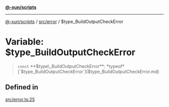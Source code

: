 [**@-xun/scripts**](../../../README.md)

***

[@-xun/scripts](../../../README.md) / [src/error](../README.md) / $type\_BuildOutputCheckError

# Variable: $type\_BuildOutputCheckError

> `const` **$type\_BuildOutputCheckError**: *typeof* [`$type_BuildOutputCheckError`]($type_BuildOutputCheckError.md)

## Defined in

[src/error.ts:25](https://github.com/Xunnamius/xscripts/blob/08b8dd169c5f24bef791b640ada35bc11e6e6e8e/src/error.ts#L25)
